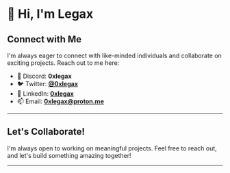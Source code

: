 # 👋 Hi, I'm Legax

## Connect with Me
I'm always eager to connect with like-minded individuals and collaborate on exciting projects. Reach out to me here:

- 💬 Discord: **0xlegax**
- 🐦 Twitter: [**@0xlegax**](https://twitter.com/0xlegax)
- 💼 LinkedIn: [**0xlegax**](https://www.linkedin.com/in/0xlegax-%E2%80%8E-78a4a02a3/)
- 📫 Email: **[0xlegax@proton.me](mailto:0xlegax@proton.me)**

---

## Let's Collaborate!
I'm always open to working on meaningful projects. Feel free to reach out, and let's build something amazing together!

---
